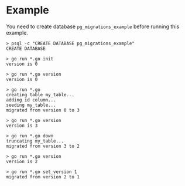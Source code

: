# Example

You need to create database `pg_migrations_example` before running this example.

```
> psql -c "CREATE DATABASE pg_migrations_example"
CREATE DATABASE

> go run *.go init
version is 0

> go run *.go version
version is 0

> go run *.go
creating table my_table...
adding id column...
seeding my_table...
migrated from version 0 to 3

> go run *.go version
version is 3

> go run *.go down
truncating my_table...
migrated from version 3 to 2

> go run *.go version
version is 2

> go run *.go set_version 1
migrated from version 2 to 1
```
